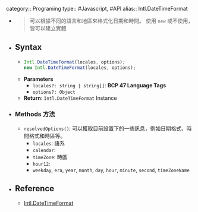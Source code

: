 category:: Programing
type:: #Javascript, #API
alias:: Intl.DateTimeFormat

- > 可以根據不同的語言和地區來格式化日期和時間。
  > 使用 `new` 或不使用，皆可以建立實體
- ## Syntax
	- ```ts
	  Intl.DateTimeFormat(locales, options);
	  new Intl.DateTimeFormat(locales, options);
	  ```
	- **Parameters**
		- `locales?: string | string[]`: **BCP 47 Language Tags**
		- `options?: Object`
	- **Return**: `Intl.DateTimeFormat` Instance
- ### Methods 方法
	- `resolvedOptions()`: 可以獲取目前設置下的一些訊息，例如日期格式、時間格式和時區等。
		- `locales`: 語系
		- `calendar`:
		- `timeZone`: 時區
		- `hour12`:
		- `weekday`, `era`, `year`, `month`, `day`, `hour`, `minute`, `second`, `timeZoneName`
- ## Reference
	- [Intl.DateTimeFormat](https://developer.mozilla.org/en-US/docs/Web/JavaScript/Reference/Global_Objects/Intl/DateTimeFormat)